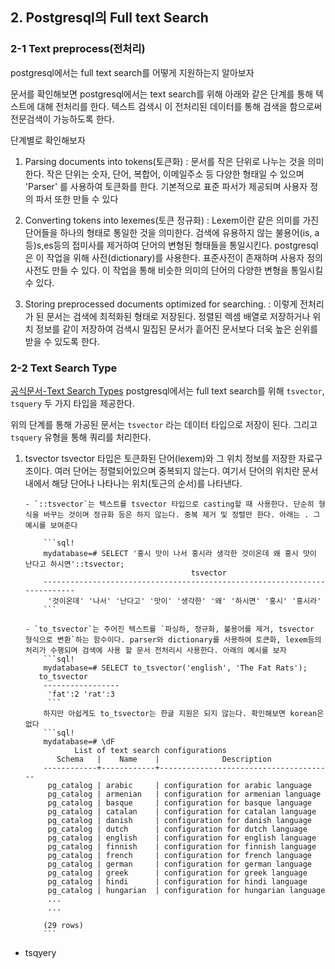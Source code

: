 ## 2. Postgresql의 Full text Search

### 2-1 Text preprocess(전처리)

postgresql에서는 full text search를 어떻게 지원하는지 알아보자

문서를 확인해보면 postgresql에서는 text search를 위해 아래와 같은 단계를 통해 텍스트에 대해 전처리를 한다. 텍스트 검색시 이 전처리된 데이터를 통해 검색을 함으로써 전문검색이 가능하도록 한다.

단계별로 확인해보자

1. Parsing documents into tokens(토큰화) : 문서를 작은 단위로 나누는 것을 의미한다. 작은 단위는 숫자, 단어, 복합어, 이메일주소 등 다양한 형태일 수 있으며 'Parser' 를 사용하여 토큰화를 한다. 기본적으로 표준 파서가 제공되며 사용자 정의 파서 또한 만들 수 있다

2. Converting tokens into lexemes(토큰 정규화) :
   Lexem이란 같은 의미를 가진 단어들을 하나의 형태로 통일한 것을 의미한다. 검색에 유용하지 않는 불용어(is, a 등)s,es등의 접미사를 제거하여 단어의 변형된 형태들을 통일시킨다. postgresql은 이 작업을 위해 사전(dictionary)를 사용한다. 표준사전이 존재하며 사용자 정의 사전도 만들 수 있다. 이 작업을 통해 비슷한 의미의 단어의 다양한 변형을 통일시킬 수 있다.

3. Storing preprocessed documents optimized for searching. : 이렇게 전처리가 된 문서는 검색에 최적화된 형태로 저장된다. 정렬된 렉셈 배열로 저장하거나 위치 정보를 같이 저장하여 검색시 밀집된 문서가 흩어진 문서보다 더욱 높은 쉰위를 받을 수 있도록 한다.

### 2-2 Text Search Type

[공식문서-Text Search Types](https://www.postgresql.org/docs/current/datatype-textsearch.html)
postgresql에서는 full text search를 위해 `tsvector`, `tsquery` 두 가지 타입을 제공한다.

위의 단계를 통해 가공된 문서는 `tsvector` 라는 데이터 타입으로 저장이 된다. 그리고 `tsquery` 유형을 통해 쿼리를 처리한다.

1.  tsvector
    tsvector 타입은 토큰화된 단어(lexem)와 그 위치 정보를 저장한 자료구조이다. 여러 단어는 정렬되어있으며 중복되지 않는다. 여기서 단어의 위치란 문서 내에서 해당 단어나 나타나는 위치(토근의 순서)를 나타낸다.

        - `::tsvector`는 텍스트를 tsvector 타입으로 casting할 때 사용한다. 단순히 형식을 바꾸는 것이며 정규화 등은 하지 않는다. 중복 제거 및 정렬만 한다. 아래는 . 그 예시를 보여준다

            ```sql!
            mydatabase=# SELECT '홍시 맛이 나서 홍시라 생각한 것이온데 왜 홍시 맛이 난다고 하시면'::tsvector;
                                             tsvector
            --------------------------------------------------------------------------
             '것이온데' '나서' '난다고' '맛이' '생각한' '왜' '하시면' '홍시' '홍시라'
            ```

        - `to_tsvector`는 주어진 텍스트를 `파싱하, 정규화, 불용어를 제거, tsvector 형식으로 변환`하는 함수이다. parser와 dictionary를 사용하여 토큰화, lexem등의 처리가 수행되며 검색에 사용 할 문서 전처리시 사용한다. 아래의 예시를 보자
            ```sql!
            mydatabase=# SELECT to_tsvector('english', 'The Fat Rats');
           to_tsvector
            -----------------
             'fat':2 'rat':3
             ```
            하지만 아쉽게도 to_tsvector는 한글 지원은 되지 않는다. 확인해보면 korean은 없다
            ```sql!
            mydatabase=# \dF
                   List of text search configurations
               Schema   |    Name    |              Description
            ------------+------------+---------------------------------------
             pg_catalog | arabic     | configuration for arabic language
             pg_catalog | armenian   | configuration for armenian language
             pg_catalog | basque     | configuration for basque language
             pg_catalog | catalan    | configuration for catalan language
             pg_catalog | danish     | configuration for danish language
             pg_catalog | dutch      | configuration for dutch language
             pg_catalog | english    | configuration for english language
             pg_catalog | finnish    | configuration for finnish language
             pg_catalog | french     | configuration for french language
             pg_catalog | german     | configuration for german language
             pg_catalog | greek      | configuration for greek language
             pg_catalog | hindi      | configuration for hindi language
             pg_catalog | hungarian  | configuration for hungarian language
             ...
             ...

            (29 rows)
            ```

- tsqyery
